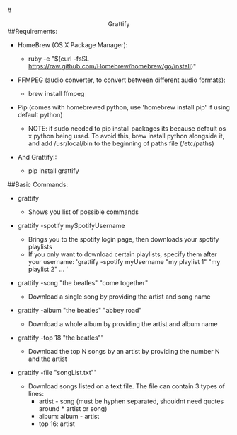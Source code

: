 #<center> Grattify </center>
##Requirements:

* HomeBrew (OS X Package Manager):
	* ruby -e "$(curl -fsSL https://raw.github.com/Homebrew/homebrew/go/install)"

* FFMPEG (audio converter, to convert between different audio formats):
	* brew install ffmpeg

* Pip (comes with homebrewed python, use 'homebrew install pip' if using default python)
	* NOTE:  if sudo needed to pip install packages its because default os x python being used. To avoid this, brew install python alongside it, and add /usr/local/bin to the beginning of paths file (/etc/paths)

* And Grattify!:
	* pip install grattify


##Basic Commands:

* grattify 
	* Shows you list of possible commands

* grattify -spotify mySpotifyUsername 
	* Brings you to the spotify login page, then downloads your spotify playlists
	* If you only want to download certain playlists, specify them after your username: 'grattify -spotify myUsername "my playlist 1" "my playlist 2" ... '

* grattify -song "the beatles" "come together"
	* Download a single song by providing the artist and song name

* grattify -album "the beatles" "abbey road" 
	* Download a whole album by providing the artist and album name

* grattify -top 18 "the beatles"'
	* Download the top N songs by an artist by providing the number N and the artist

* grattify -file "songList.txt"'
	* Download songs listed on a text file. The file can contain 3 types of lines:
		* artist - song (must be hyphen separated, shouldnt need quotes around * artist or song)
		* album: album - artist
		* top 16: artist